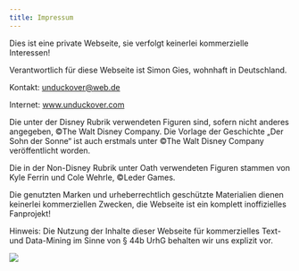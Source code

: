 ```yaml
---
title: Impressum
---
```

Dies ist eine private Webseite, sie verfolgt keinerlei kommerzielle Interessen!

Verantwortlich für diese Webseite ist Simon Gies, wohnhaft in Deutschland.

Kontakt: unduckover@web.de

Internet: www.unduckover.com 

Die unter der Disney Rubrik verwendeten Figuren sind, sofern nicht anderes angegeben, ©The Walt Disney Company. Die Vorlage der Geschichte „Der Sohn der Sonne“ ist auch erstmals unter ©The Walt Disney Company veröffentlicht worden.

Die in der Non-Disney Rubrik unter Oath verwendeten Figuren stammen von Kyle Ferrin und Cole Wehrle, ©Leder Games.

Die genutzten Marken und urheberrechtlich geschützte Materialien dienen keinerlei kommerziellen Zwecken, die Webseite ist ein komplett inoffizielles Fanprojekt!

Hinweis: Die Nutzung der Inhalte dieser Webseite für kommerzielles Text- 
und Data-Mining im Sinne von § 44b UrhG behalten wir uns explizit vor.

![](/images/logo_unduckover.png)

